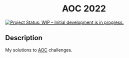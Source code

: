<h1 align="center"> AOC 2022 </h1>

[![Project Status: WIP – Initial development is in progress.](https://www.repostatus.org/badges/latest/wip.svg)]()

## Description
My solutions to [AOC](https://adventofcode.com/) challenges.
